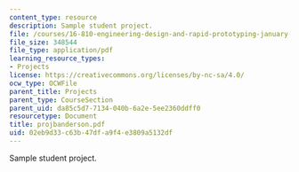 ```yaml
---
content_type: resource
description: Sample student project.
file: /courses/16-810-engineering-design-and-rapid-prototyping-january-iap-2007/02eb9d33c63b47dfa9f4e3809a5132df_projbanderson.pdf
file_size: 348544
file_type: application/pdf
learning_resource_types:
- Projects
license: https://creativecommons.org/licenses/by-nc-sa/4.0/
ocw_type: OCWFile
parent_title: Projects
parent_type: CourseSection
parent_uid: da85c5d7-7134-040b-6a2e-5ee2360ddff0
resourcetype: Document
title: projbanderson.pdf
uid: 02eb9d33-c63b-47df-a9f4-e3809a5132df
---
```

Sample student project.